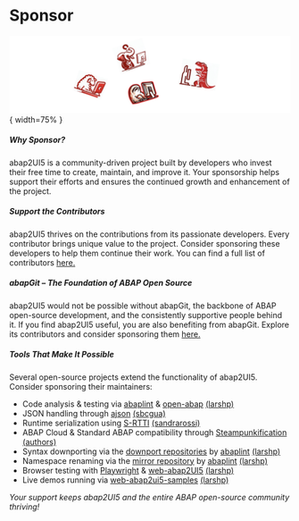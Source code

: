 # Sponsor

![alt text](image-1.png){ width=75% }

##### Why Sponsor?
abap2UI5 is a community-driven project built by developers who invest their free time to create, maintain, and improve it. Your sponsorship helps support their efforts and ensures the continued growth and enhancement of the project.

##### Support the Contributors
abap2UI5 thrives on the contributions from its passionate developers. Every contributor brings unique value to the project. Consider sponsoring these developers to help them continue their work. You can find a full list of contributors [here.](https://github.com/abap2UI5/abap2UI5/graphs/contributors)

##### abapGit – The Foundation of ABAP Open Source
abap2UI5 would not be possible without abapGit, the backbone of ABAP open-source development, and the consistently supportive people behind it. If you find abap2UI5 useful, you are also benefiting from abapGit. Explore its contributors and consider sponsoring them [here.](https://abapgit.org/sponsor.html)

##### Tools That Make It Possible
Several open-source projects extend the functionality of abap2UI5. Consider sponsoring their maintainers:
* Code analysis & testing via [abaplint](https://abaplint.org/) & [open-abap](https://github.com/open-abap) [(larshp)](https://github.com/larshp) 
* JSON handling through [ajson](https://github.com/sbcgua/ajson) [(sbcgua)](https://github.com/sbcgua)
* Runtime serialization using [S-RTTI](https://github.com/sandraros/S-RTTI) [(sandrarossi)](https://github.com/sandraros)
* ABAP Cloud & Standard ABAP compatibility through [Steampunkification](https://github.com/heliconialabs/steampunkification) [(authors)](https://github.com/heliconialabs/steampunkification/graphs/contributors)
* Syntax downporting via the [downport repositories](https://github.com/abap2UI5-downports) by [abaplint](https://abaplint.org/) [(larshp)](https://github.com/larshp)
* Namespace renaming via the [mirror repository](https://github.com/abap2UI5/abap2UI5-mirror-renamed) by [abaplint](https://abaplint.org/) [(larshp)](https://github.com/larshp)
* Browser testing with [Playwright](https://playwright.dev/) & [web-abap2UI5](https://github.com/abap2UI5/abap2UI5-web) [(larshp)](https://github.com/larshp)
* Live demos running via [web-abap2ui5-samples](https://github.com/abap2UI5/web-abap2ui5-samples) [(larshp)](https://github.com/larshp)

_Your support keeps abap2UI5 and the entire ABAP open-source community thriving!_